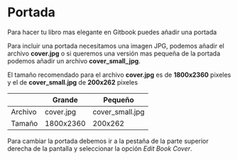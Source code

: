# Portada

Para hacer tu libro mas elegante en Gitbook puedes añadir una portada

Para incluir una portada necesitamos una imagen JPG, podemos añadir el archivo **cover.jpg** o si queremos una versión mas pequeña de la portada podemos añadir un archivo **cover_small_jpg**.

El tamaño recomendado para el archivo **cover.jpg** es de **1800x2360** pixeles y el de **cover_small.jpg** de **200x262** pixeles


|         | Grande    | Pequeño         |
|---------|-----------|-----------------|
| Archivo | cover.jpg | cover_small.jpg |
| Tamaño  | 1800x2360 | 200x262         |

Para cambiar la portada debemos ir a la pestaña de la parte superior derecha de la pantalla y seleccionar la opción _Edit Book Cover_.

